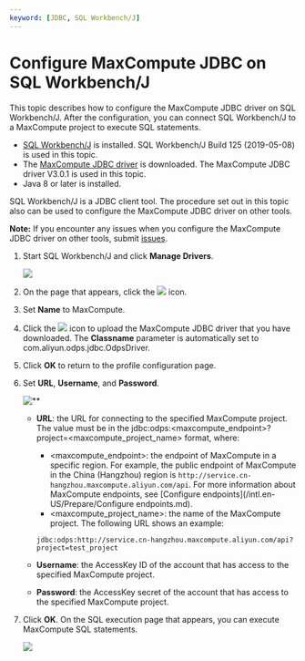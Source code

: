```yaml
---
keyword: [JDBC, SQL Workbench/J]
---
```


# Configure MaxCompute JDBC on SQL Workbench/J

This topic describes how to configure the MaxCompute JDBC driver on SQL Workbench/J. After the configuration, you can connect SQL Workbench/J to a MaxCompute project to execute SQL statements.

-   [SQL Workbench/J](http://sql-workbench.eu/downloads.html) is installed. SQL Workbench/J Build 125 \(2019-05-08\) is used in this topic.
-   The [MaxCompute JDBC driver](https://github.com/aliyun/aliyun-odps-jdbc/releases) is downloaded. The MaxCompute JDBC driver V3.0.1 is used in this topic.
-   Java 8 or later is installed.

SQL Workbench/J is a JDBC client tool. The procedure set out in this topic also can be used to configure the MaxCompute JDBC driver on other tools.

**Note:** If you encounter any issues when you configure the MaxCompute JDBC driver on other tools, submit [issues](https://github.com/aliyun/aliyun-odps-jdbc/issues).

1.  Start SQL Workbench/J and click **Manage Drivers**.

    ![](https://static-aliyun-doc.oss-cn-hangzhou.aliyuncs.com/assets/img/en-US/1532122061/p67872.png)

2.  On the page that appears, click the ![](https://static-aliyun-doc.oss-cn-hangzhou.aliyuncs.com/assets/img/en-US/6710148951/p67874.png) icon.

3.  Set **Name** to MaxCompute.

4.  Click the ![](https://static-aliyun-doc.oss-cn-hangzhou.aliyuncs.com/assets/img/en-US/6710148951/p67842.png) icon to upload the MaxCompute JDBC driver that you have downloaded. The **Classname** parameter is automatically set to com.aliyun.odps.jdbc.OdpsDriver.

5.  Click **OK** to return to the profile configuration page.

6.  Set **URL**, **Username**, and **Password**.

    ![**](https://static-aliyun-doc.oss-cn-hangzhou.aliyuncs.com/assets/img/en-US/1532122061/p97283.png)

    -   **URL**: the URL for connecting to the specified MaxCompute project. The value must be in the jdbc:odps:<maxcompute\_endpoint\>?project=<maxcompute\_project\_name\> format, where:

        -   <maxcompute\_endpoint\>: the endpoint of MaxCompute in a specific region. For example, the public endpoint of MaxCompute in the China \(Hangzhou\) region is `http://service.cn-hangzhou.maxcompute.aliyun.com/api`. For more information about MaxCompute endpoints, see [Configure endpoints](/intl.en-US/Prepare/Configure endpoints.md).
        -   <maxcompute\_project\_name\>: the name of the MaxCompute project.
        The following URL shows an example:

        ```
        jdbc:odps:http://service.cn-hangzhou.maxcompute.aliyun.com/api?project=test_project
        ```

    -   **Username**: the AccessKey ID of the account that has access to the specified MaxCompute project.
    -   **Password**: the AccessKey secret of the account that has access to the specified MaxCompute project.
7.  Click **OK**. On the SQL execution page that appears, you can execute MaxCompute SQL statements.

    ![](https://static-aliyun-doc.oss-cn-hangzhou.aliyuncs.com/assets/img/en-US/6710148951/p67849.png)


